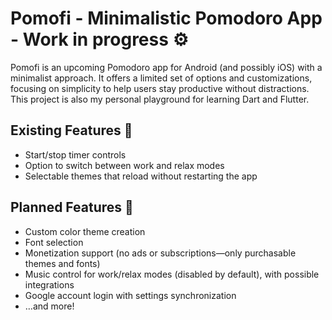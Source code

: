 # Pomofi - Minimalistic Pomodoro App - Work in progress ⚙

Pomofi is an upcoming Pomodoro app for Android (and possibly iOS) with a minimalist approach. It offers a limited set of options and customizations, focusing on simplicity to help users stay productive without distractions. This project is also my personal playground for learning Dart and Flutter.

## Existing Features 🍏
- Start/stop timer controls
- Option to switch between work and relax modes
- Selectable themes that reload without restarting the app

## Planned Features 🚀
- Custom color theme creation
- Font selection
- Monetization support (no ads or subscriptions—only purchasable themes and fonts)
- Music control for work/relax modes (disabled by default), with possible integrations
- Google account login with settings synchronization
- …and more!

